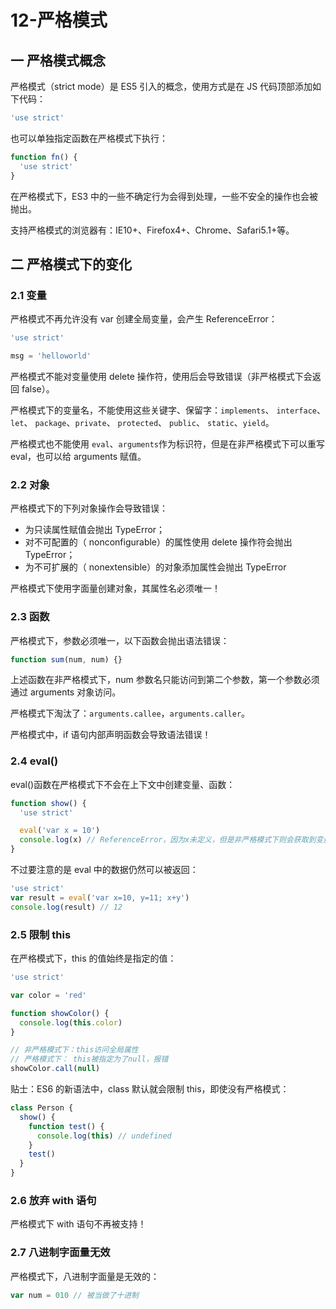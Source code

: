 # 12-严格模式

## 一 严格模式概念

严格模式（strict mode）是 ES5 引入的概念，使用方式是在 JS 代码顶部添加如下代码：

```js
'use strict'

```

也可以单独指定函数在严格模式下执行：

```js
function fn() {
  'use strict'
}
```

在严格模式下，ES3 中的一些不确定行为会得到处理，一些不安全的操作也会被抛出。

支持严格模式的浏览器有：IE10+、Firefox4+、Chrome、Safari5.1+等。

## 二 严格模式下的变化

### 2.1 变量

严格模式不再允许没有 var 创建全局变量，会产生 ReferenceError：

```js
'use strict'

msg = 'helloworld'
```

严格模式不能对变量使用 delete 操作符，使用后会导致错误（非严格模式下会返回 false）。

严格模式下的变量名，不能使用这些关键字、保留字：`implements`、 `interface`、 `let`、 `package`、`private`、 `protected`、 `public`、 `static`、`yield`。

严格模式也不能使用 `eval`、`arguments`作为标识符，但是在非严格模式下可以重写 eval，也可以给 arguments 赋值。

### 2.2 对象

严格模式下的下列对象操作会导致错误：

- 为只读属性赋值会抛出 TypeError；
- 对不可配置的（ nonconfigurable）的属性使用 delete 操作符会抛出 TypeError；
- 为不可扩展的（ nonextensible）的对象添加属性会抛出 TypeError

严格模式下使用字面量创建对象，其属性名必须唯一！

### 2.3 函数

严格模式下，参数必须唯一，以下函数会抛出语法错误：

```js
function sum(num, num) {}
```

上述函数在非严格模式下，num 参数名只能访问到第二个参数，第一个参数必须通过 arguments 对象访问。

严格模式下淘汰了：`arguments.callee`，`arguments.caller`。

严格模式中，if 语句内部声明函数会导致语法错误！

### 2.4 eval()

eval()函数在严格模式下不会在上下文中创建变量、函数：

```js
function show() {
  'use strict'

  eval('var x = 10')
  console.log(x) // ReferenceError，因为x未定义，但是非严格模式下则会获取到变量x
}
```

不过要注意的是 eval 中的数据仍然可以被返回：

```js
'use strict'
var result = eval('var x=10, y=11; x+y')
console.log(result) // 12
```

### 2.5 限制 this

在严格模式下，this 的值始终是指定的值：

```js
'use strict'

var color = 'red'

function showColor() {
  console.log(this.color)
}

// 非严格模式下：this访问全局属性
// 严格模式下： this被指定为了null，报错
showColor.call(null)
```

贴士：ES6 的新语法中，class 默认就会限制 this，即使没有严格模式：

```js
class Person {
  show() {
    function test() {
      console.log(this) // undefined
    }
    test()
  }
}
```

### 2.6 放弃 with 语句

严格模式下 with 语句不再被支持！

### 2.7 八进制字面量无效

严格模式下，八进制字面量是无效的：

```js
var num = 010 // 被当做了十进制
```
